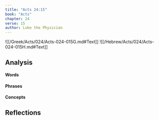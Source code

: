 ```yaml
---
title: "Acts 24:15"
book: "Acts"
chapter: 24
verse: 15
author: Luke the Physician
---
```

![[/Greek/Acts/024/Acts-024-015G.md#Text]]
![[/Hebrew/Acts/024/Acts-024-015H.md#Text]]

## Analysis

#### Words

#### Phrases

#### Concepts

## Reflections
